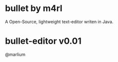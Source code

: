 # bullet by m4rl

A Open-Source, lightweight text-editor writen in Java.


# bullet-editor v0.01

@marlium
